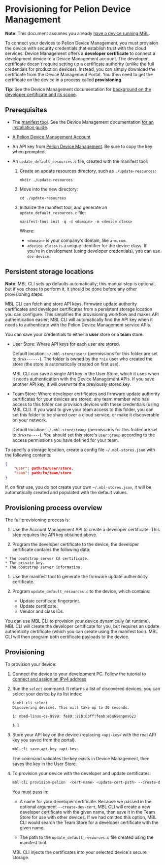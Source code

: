 # Provisioning for Pelion Device Management

<span class="notes">**Note**: This document assumes you already [have a device running MBL](../first-image/index.html).</span>

To connect your devices to Pelion Device Management, you must provision the device with security credentials that establish trust with the cloud services. Device Management offers a **developer certificate** to connect a development device to a Device Management account. The developer certificate doesn't require setting up a certificate authority (unlike the full credentials for production devices). Instead, you can simply download the certificate from the Device Management Portal. You then need to get the certificate on the device in a process called **provisioning**.

<span class="tips">**Tip**: See the Device Management documentation for [background on the developer certificate and its scope](https://cloud.mbed.com/docs/latest/connecting/provisioning-development-devices.html).</span>

## Prerequisites

* The [manifest tool](https://github.com/ARMmbed/manifest-tool). See the Device Management documentation [for an installation guide](https://cloud.mbed.com/docs/latest/cloud-requirements/manifest-tutorial.html).

* <a href="https://os.mbed.com/account/login/" target="blank">A Pelion Device Management Account</a>

* An API key from [Pelion Device Management](https://cloud.mbed.com/docs/latest/integrate-web-app/api-keys.html). Be sure to copy the key when prompted.

* An `update_default_resources.c` file, created with the manifest tool:

    1. Create an update resources directory, such as `./update-resources`:

        ```
        mkdir ./update-resources
        ```

    2. Move into the new directory:

        ```
        cd ./update-resources
        ```

     1. Initialize the manifest tool, and generate an `update_default_resources.c` file:

        `manifest-tool init -q -d <domain> -m <device class>`

        Where:

        * `<domain>` is your company's domain, like `arm.com`.
        * `<device class>` is a unique identifier for the device class. If you're in development (using developer credentials), you can use `dev-device`.

## Persistent storage locations

<span class="notes">**Note**: MBL CLI sets up defaults automatically; this manual step is optional, but if you chose to perform it, it should be done before any other provisioning steps.</span>

MBL CLI can fetch and store API keys, firmware update authority certificates and developer certificates from a persistent storage location you can configure. This simplifies the provisioning workflow and makes API authentication easier; MBL CLI will automatically find the API key when it needs to authenticate with the Pelion Device Management service APIs.

You can save your credentials to either a **user** store or a **team** store:

- User Store: Where API keys for each user are stored.<!--we don't use "per", as it's Latin and contradicts the Arm style guide. Despite half of English being Latin-->

    Default location: `~/.mbl-store/user/` (permissions for this folder are set to `drwx------`). The folder is owned by the `*nix` user who created the store (the store is automatically created on first use).

    MBL CLI can save a single API key in the User Store, which it uses when it needs authentication with the Device Management APIs. If you save another API key, it will overwrite the previously stored key.

- Team Store: Where developer certificates and firmware update authority certificates for your devices are stored; any team member who has access to this folder can provision devices with these credentials (using MBL CLI). If you want to give your team access to this folder, you can set this folder to be shared over a cloud service, or make it discoverable on your network.

    Default location: `~/.mbl-store/team/` (permissions for this folder are set to `drwxrw----`). You should set this store's `user:group` according to the access permissions you have defined for your team.

To specify a storage location, create a config file `~/.mbl-stores.json` with the following contents:

```json
{
    "user": path/to/user/store,
    "team": path/to/team/store
}
```

If, on first use, you do not create your own `~/.mbl-stores.json`, it will be automatically created and populated with the default values.

## Provisioning process overview

The full provisioning process is:

1. Use the Account Management API to create a developer certificate. This step requires the API key obtained above.

1. Program the developer certificate to the device, the developer certificate contains the following data:
<!--I don't think we explained these at any point-->
    * The bootstrap server CA certificate.
    * The private key.
    * The bootstrap server information.

1. Use the manifest tool to generate the firmware update authenticity certificate.

2. Program `update_default_resources.c` to the device, which contains:

    * Update certificate fingerprint.<!--where did we get this?-->
    * Update certificate.
    * Vendor and class IDs.


You can use MBL CLI to provision your device dynamically (at runtime). MBL CLI will create the developer certificate for you, but requires an update authenticity certificate (which you can create using the manifest tool). MBL CLI will then program both certificate payloads to the device.

## Provisioning

To provision your device:

1. Connect the device to your development PC. Follow the tutorial to [connect and assign an IPv4 address](../develop-apps/setting-up.html#setting-up-networking)
2. Run the `select` command. It returns a list of discovered devices; you can select your device by its list index:

    ```bash
    $ mbl-cli select
    Discovering devices. This will take up to 30 seconds.

    1: mbed-linux-os-9999: fe80::21b:63ff:feab:e6a6%enpos623

    $ 1

    ```

3. Store your API key on the device (replacing `<api-key>` with the real API key you saved from the portal).

    ```bash
    mbl-cli save-api-key <api-key>
    ```

    The command validates the key exists in Device Management, then saves the key in the User Store.

4. To provision your device with the developer and update certificates:

    ```bash
    mbl-cli provision-pelion  <cert-name> <update-cert-path> --create-dev-cert
    ```

    You must pass in:

    * A name for your developer certificate. Because we passed in the optional argument `--create-dev-cert`, MBL CLI will create a new developer certificate with the given name, then save it in the Team Store for use with other devices. If we had omitted this option, MBL CLI would search the Team Store for a developer certificate with the given name.

    * The path to the `update_default_resources.c` file created using the manifest tool.

    MBL CLI injects the certificates into your selected device's secure storage.
